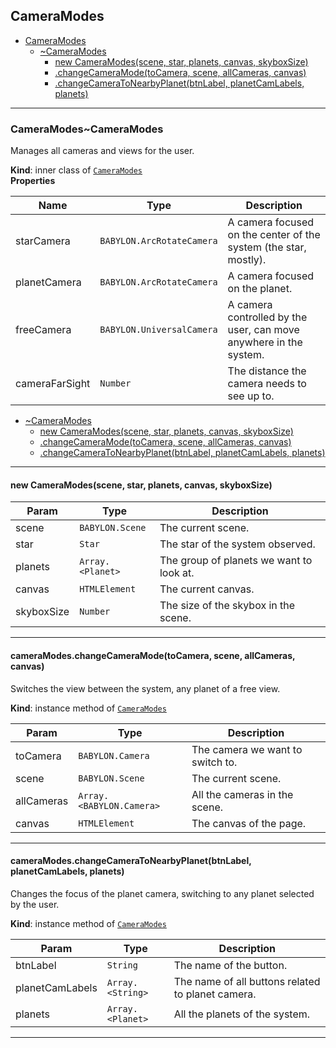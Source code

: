 <a name="module_CameraModes"></a>

## CameraModes

* [CameraModes](#module_CameraModes)
    * [~CameraModes](#module_CameraModes..CameraModes)
        * [new CameraModes(scene, star, planets, canvas, skyboxSize)](#new_module_CameraModes..CameraModes_new)
        * [.changeCameraMode(toCamera, scene, allCameras, canvas)](#module_CameraModes..CameraModes+changeCameraMode)
        * [.changeCameraToNearbyPlanet(btnLabel, planetCamLabels, planets)](#module_CameraModes..CameraModes+changeCameraToNearbyPlanet)


* * *

<a name="module_CameraModes..CameraModes"></a>

### CameraModes~CameraModes
Manages all cameras and views for the user.

**Kind**: inner class of [<code>CameraModes</code>](#module_CameraModes)  
**Properties**

| Name | Type | Description |
| --- | --- | --- |
| starCamera | <code>BABYLON.ArcRotateCamera</code> | A camera focused on the center of the system (the star, mostly). |
| planetCamera | <code>BABYLON.ArcRotateCamera</code> | A camera focused on the planet. |
| freeCamera | <code>BABYLON.UniversalCamera</code> | A camera controlled by the user, can move anywhere in the system. |
| cameraFarSight | <code>Number</code> | The distance the camera needs to see up to. |


* [~CameraModes](#module_CameraModes..CameraModes)
    * [new CameraModes(scene, star, planets, canvas, skyboxSize)](#new_module_CameraModes..CameraModes_new)
    * [.changeCameraMode(toCamera, scene, allCameras, canvas)](#module_CameraModes..CameraModes+changeCameraMode)
    * [.changeCameraToNearbyPlanet(btnLabel, planetCamLabels, planets)](#module_CameraModes..CameraModes+changeCameraToNearbyPlanet)


* * *

<a name="new_module_CameraModes..CameraModes_new"></a>

#### new CameraModes(scene, star, planets, canvas, skyboxSize)

| Param | Type | Description |
| --- | --- | --- |
| scene | <code>BABYLON.Scene</code> | The current scene. |
| star | <code>Star</code> | The star of the system observed. |
| planets | <code>Array.&lt;Planet&gt;</code> | The group of planets we want to look at. |
| canvas | <code>HTMLElement</code> | The current canvas. |
| skyboxSize | <code>Number</code> | The size of the skybox in the scene. |


* * *

<a name="module_CameraModes..CameraModes+changeCameraMode"></a>

#### cameraModes.changeCameraMode(toCamera, scene, allCameras, canvas)
Switches the view between the system, any planet of a free view.

**Kind**: instance method of [<code>CameraModes</code>](#module_CameraModes..CameraModes)  

| Param | Type | Description |
| --- | --- | --- |
| toCamera | <code>BABYLON.Camera</code> | The camera we want to switch to. |
| scene | <code>BABYLON.Scene</code> | The current scene. |
| allCameras | <code>Array.&lt;BABYLON.Camera&gt;</code> | All the cameras in the scene. |
| canvas | <code>HTMLElement</code> | The canvas of the page. |


* * *

<a name="module_CameraModes..CameraModes+changeCameraToNearbyPlanet"></a>

#### cameraModes.changeCameraToNearbyPlanet(btnLabel, planetCamLabels, planets)
Changes the focus of the planet camera, switching to any planet selected by
the user.

**Kind**: instance method of [<code>CameraModes</code>](#module_CameraModes..CameraModes)  

| Param | Type | Description |
| --- | --- | --- |
| btnLabel | <code>String</code> | The name of the button. |
| planetCamLabels | <code>Array.&lt;String&gt;</code> | The name of all buttons related to planet camera. |
| planets | <code>Array.&lt;Planet&gt;</code> | All the planets of the system. |


* * *

